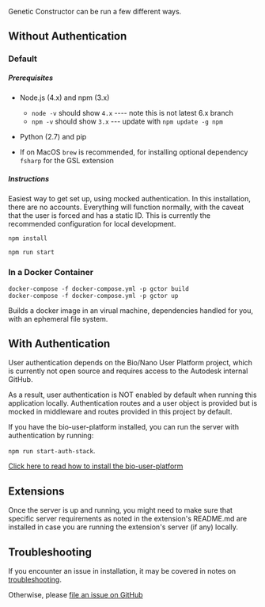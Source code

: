 Genetic Constructor can be run a few different ways.

## Without Authentication

### Default

##### Prerequisites

- Node.js (4.x) and npm (3.x)
  - `node -v` should show `4.x` ---- note this is not latest 6.x branch
  - `npm -v` should show `3.x` --- update with `npm update -g npm`

- Python (2.7) and pip

- If on MacOS `brew` is recommended, for installing optional dependency `fsharp` for the GSL extension

##### Instructions

Easiest way to get set up, using mocked authentication. In this installation, there are no accounts. Everything will function normally, with the caveat that the user is forced and has a static ID. This is currently the recommended configuration for local development.

`npm install`

`npm run start`

### In a Docker Container

```
docker-compose -f docker-compose.yml -p gctor build
docker-compose -f docker-compose.yml -p gctor up
```

Builds a docker image in an virual machine, dependencies handled for you, with an ephemeral file system.

## With Authentication

User authentication depends on the Bio/Nano User Platform project, which is currently not open source and requires access to the Autodesk internal GitHub.

As a result, user authentication is NOT enabled by default when running this application locally. Authentication routes and a user object is provided but is mocked in middleware and routes provided in this project by default.

If you have the bio-user-platform installed, you can run the server with authentication by running:

`npm run start-auth-stack`.

[Click here to read how to install the bio-user-platform](./installation-bio-user-platform.md)

## Extensions

Once the server is up and running, you might need to make sure that specific server requirements as noted in the extension's README.md are installed in case you are running the extension's server (if any) locally.

## Troubleshooting

If you encounter an issue in installation, it may be covered in notes on [troubleshooting](./troubleshooting.md).

Otherwise, please [file an issue on GitHub](https://github.com/autodesk-bionano/genome-designer/issues/new)
